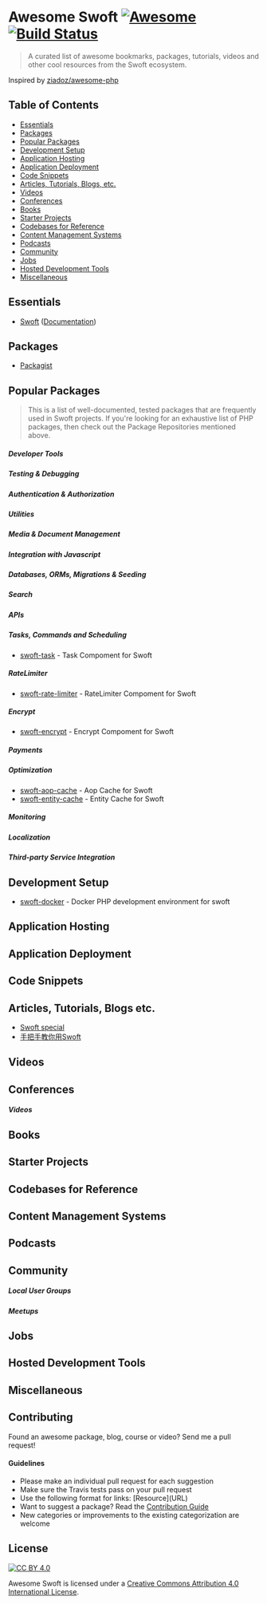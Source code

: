 # Awesome Swoft [![Awesome](https://cdn.rawgit.com/sindresorhus/awesome/d7305f38d29fed78fa85652e3a63e154dd8e8829/media/badge.svg)](https://github.com/sindresorhus/awesome) [![Build Status](https://img.shields.io/travis/wujunze/awesome-swoft/master.svg?style=flat)](https://travis-ci.org/wujunze/awesome-swoft)

> A curated list of awesome bookmarks, packages, tutorials, videos and other cool resources from the Swoft ecosystem.

Inspired by [ziadoz/awesome-php](https://github.com/ziadoz/awesome-php)

## Table of Contents

- [Essentials](#essentials)
- [Packages](#packages)
- [Popular Packages](#popular-packages)
- [Development Setup](#development-setup)
- [Application Hosting](#application-hosting)
- [Application Deployment](#application-deployment)
- [Code Snippets](#code-snippets)
- [Articles, Tutorials, Blogs, etc.](#articles-tutorials-blogs-etc)
- [Videos](#videos)
- [Conferences](#conferences)
- [Books](#books)
- [Starter Projects](#starter-projects)
- [Codebases for Reference](#codebases-for-reference)
- [Content Management Systems](#content-management-systems)
- [Podcasts](#podcasts)
- [Community](#community)
- [Jobs](#jobs)
- [Hosted Development Tools](#hosted-development-tools)
- [Miscellaneous](#miscellaneous)

## Essentials

* [Swoft](https://github.com/swoft-cloud/swoft) ([Documentation](https://doc.swoft.org/master/zh-CN/quickstart/development.html))


## Packages

* [Packagist](https://packagist.org/)


## Popular Packages

> This is a list of well-documented, tested packages that are frequently used in Swoft projects. If you're looking for an exhaustive list of PHP packages, then check out the Package Repositories mentioned above.

##### Developer Tools



##### Testing & Debugging


##### Authentication & Authorization



##### Utilities



##### Media & Document Management


##### Integration with Javascript



##### Databases, ORMs, Migrations & Seeding


##### Search


##### APIs



##### Tasks, Commands and Scheduling

* [swoft-task](https://github.com/swoft-cloud/swoft-task) - Task Compoment for Swoft

##### RateLimiter

* [swoft-rate-limiter](https://github.com/zcmzc/swoft-rate-limiter) - RateLimiter Compoment for Swoft

##### Encrypt

* [swoft-encrypt](https://github.com/zcmzc/swoft-encrypt) - Encrypt Compoment for Swoft

##### Payments

##### Optimization

* [swoft-aop-cache](https://github.com/limingxinleo/swoft-aop-cacheable) - Aop Cache for Swoft
* [swoft-entity-cache](https://github.com/limingxinleo/swoft-entity-cache) - Entity Cache for Swoft

##### Monitoring



##### Localization


##### Third-party Service Integration


## Development Setup

* [swoft-docker](https://github.com/swoft-cloud/swoft-docker) - Docker PHP development environment for swoft


## Application Hosting



## Application Deployment



## Code Snippets


## Articles, Tutorials, Blogs etc.

* [Swoft special](https://segmentfault.com/blog/swoft)
* [手把手教你用Swoft](https://zcmzcm.org/cate/zcmzcm/Swoft)

## Videos



## Conferences



##### Videos



## Books



## Starter Projects



## Codebases for Reference


## Content Management Systems



## Podcasts



## Community



##### Local User Groups



##### Meetups



## Jobs



## Hosted Development Tools


## Miscellaneous


## Contributing

Found an awesome package, blog, course or video? Send me a pull request!

#### Guidelines

* Please make an individual pull request for each suggestion
* Make sure the Travis tests pass on your pull request
* Use the following format for links: \[Resource\]\(URL\)
* Want to suggest a package? Read the [Contribution Guide](https://github.com/wujunze/awesome-swoft/blob/master/CONTRIBUTING.md)
* New categories or improvements to the existing categorization are welcome

## License

[![CC BY 4.0](https://licensebuttons.net/l/by/4.0/88x31.png)](https://creativecommons.org/licenses/by/4.0/)

Awesome Swoft is licensed under a  [Creative Commons Attribution 4.0 International License](https://creativecommons.org/licenses/by/4.0/).
